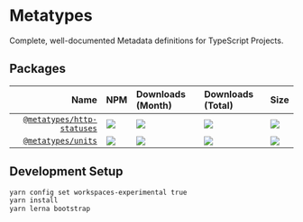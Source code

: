 # Metatypes

Complete, well-documented Metadata definitions for TypeScript Projects.

## Packages

|                                                  Name | NPM                                                                                                              | Downloads (Month)                                               | Downloads (Total)                                               | Size                                                                 |
| ----------------------------------------------------: | :--------------------------------------------------------------------------------------------------------------- | :-------------------------------------------------------------- | :-------------------------------------------------------------- | :------------------------------------------------------------------- |
| [`@metatypes/http-statuses`](/packages/http-statuses) | [![](https://img.shields.io/npm/v/@metatypes/http-statuses)](https://npmjs.com/package/@metatypes/http-statuses) | ![](https://img.shields.io/npm/dm/@metatypes/http-statuses.svg) | ![](https://img.shields.io/npm/dt/@metatypes/http-statuses.svg) | ![](https://img.shields.io/bundlephobia/minzip/bitwise.svg)          |
|                 [`@metatypes/units`](/packages/units) | [![](https://img.shields.io/npm/v/@metatypes/units)](https://npmjs.com/package/@metatypes/units)                 | ![](https://img.shields.io/npm/dm/@metatypes/units.svg)         | ![](https://img.shields.io/npm/dt/@metatypes/units.svg)         | ![](https://img.shields.io/bundlephobia/minzip/@metatypes/units.svg) |

## Development Setup

```bash
yarn config set workspaces-experimental true
yarn install
yarn lerna bootstrap
```
